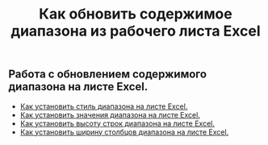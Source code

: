 ﻿---
title: Как обновить содержимое диапазона из рабочего листа Excel
second_title: Documen
linktitle: Обновление
type: docs
url: /ru/ranges/update/
keywords: How to update range content from an Excel worksheet
description: Aspose.Cells Cloud REST API поддерживает обновление содержимого диапазона из листа Excel. SDK поддерживает различные языки разработки, включая Android, C#, Go, Java, NodeJS, Perl, PHP, Python, Ruby и Swift.
weight: 20
kwords: Excel, Office Облако, REST API, Электронная таблица, PDF, CSV, Json, Markdown, Как обновить содержимое диапазона из листа Excel
---
## Работа с обновлением содержимого диапазона на листе Excel.


- [Как установить стиль диапазона на листе Excel.](/cells/ru/ranges/update/style/) 
- [Как установить значения диапазона на листе Excel.](/cells/ru/ranges/update/values/) 
- [Как установить высоту строк диапазона на листе Excel.](/cells/ru/ranges/update/row-height/) 
- [Как установить ширину столбцов диапазона на листе Excel.](/cells/ru/ranges/update/column-width/) 
